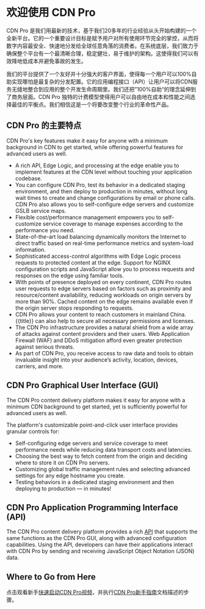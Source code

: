 # 欢迎使用 CDN Pro

CDN Pro 是我们用最新的技术，基于我们20多年的行业经验从头开始构建的一个全新平台。它的一个重要设计目标是赋予用户对所有使用环节完全的掌控，从而将数字内容最安全、快速地分发给全球任意角落的消费者。在系统底层，我们致力于确保整个平台有一个最清晰合理，稳定健壮，易于维护的架构。这使得我们可以有效降地低成本并避免事故的发生。

我们的平台提供了一个友好并十分强大的客户界面，使得每一个用户可以100%自助实现哪怕是最复杂的分发配置。它的应用编程接口（API）让用户可以将CDN服务无缝地整合到应用的整个开发生命周期里。我们还把”100%自助“的理念延伸到了商务层面。CDN Pro 独特的计费模型使得用户可以自由地在成本和性能之间选择最佳的平衡点。我们相信这是一个将要改变整个行业的革命性产品。

## CDN Pro 的主要特点

CDN Pro's key features make it easy for anyone with a minimum background in CDN to get started, while offering powerful features for advanced users as well.
- A rich API, Edge Logic, and processing at the edge enable you to implement features at the CDN level without touching your application codebase.
- You can configure CDN Pro, test its behavior in a dedicated staging environment, and then deploy to production in minutes, without long wait times to create and change configurations by email or phone calls. CDN Pro also allows you to self-configure edge servers and customize GSLB service maps.
- Flexible cost/performance management empowers you to self-customize service coverage to manage expenses according to the performance you need.
- State-of-the-art load balancing dynamically monitors the Internet to direct traffic based on real-time performance metrics and system-load information.
- Sophisticated access-control algorithms with Edge Logic process requests to protected content at the edge. Support for NGINX configuration scripts and JavaScript allow you to process requests and responses on the edge using familiar tools.
- With points of presence deployed on every continent, CDN Pro routes user requests to edge servers based on factors such as proximity and resource/content availability, reducing workloads on origin servers by more than 90%. Cached content on the edge remains available even if the origin server stops responding to requests.
- CDN Pro allows your content to reach customers in mainland China. {{title}} can also help to secure all necessary permissions and licenses.
- The CDN Pro infrastructure provides a natural shield from a wide array of attacks against content providers and their users. Web Application Firewall (WAF) and DDoS mitigation afford even greater protection against serious threats.
- As part of CDN Pro, you receive access to raw data and tools to obtain invaluable insight into your audience’s activity, location, devices, carriers, and more.

## CDN Pro Graphical User Interface (GUI)

The CDN Pro content delivery platform makes it easy for anyone with a minimum CDN background to get started, yet is sufficiently powerful for advanced users as well.

The platform's customizable point-and-click user interface provides granular controls for:

- Self-configuring edge servers and service coverage to meet performance needs while reducing data transport costs and latencies.
- Choosing the best way to fetch content from the origin and deciding where to store it on CDN Pro servers.
- Customizing global traffic management rules and selecting advanced settings for any edge hostname you create.
- Testing behaviors in a dedicated staging environment and then deploying to production — in minutes! 

## CDN Pro Application Programming Interface (API)

The CDN Pro content delivery platform provides a rich [API](</apidocs>) that supports the same functions as the CDN Pro GUI, along with advanced configuration capabilities. Using the API, developers can have their applications interact with CDN Pro by sending and receiving JavaScript Object Notation (JSON) data.

## Where to Go from Here

点击观看新手[快速启动CDN Pro视频](<https://www.{{siteDomain}}/wp-content/uploads/videos/cdnpro_v1.mp4>)，并执行[CDN Pro新手指南](</docs/getting-started.md>)文档描述的步骤。

